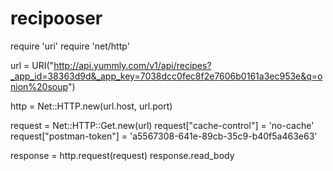 # recipooser

require 'uri'
require 'net/http'

url = URI("http://api.yummly.com/v1/api/recipes?_app_id=38363d9d&_app_key=7038dcc0fec8f2e7606b0161a3ec953e&q=onion%20soup")

http = Net::HTTP.new(url.host, url.port)

request = Net::HTTP::Get.new(url)
request["cache-control"] = 'no-cache'
request["postman-token"] = 'a5567308-641e-89cb-35c9-b40f5a463e63'

response = http.request(request)
response.read_body
